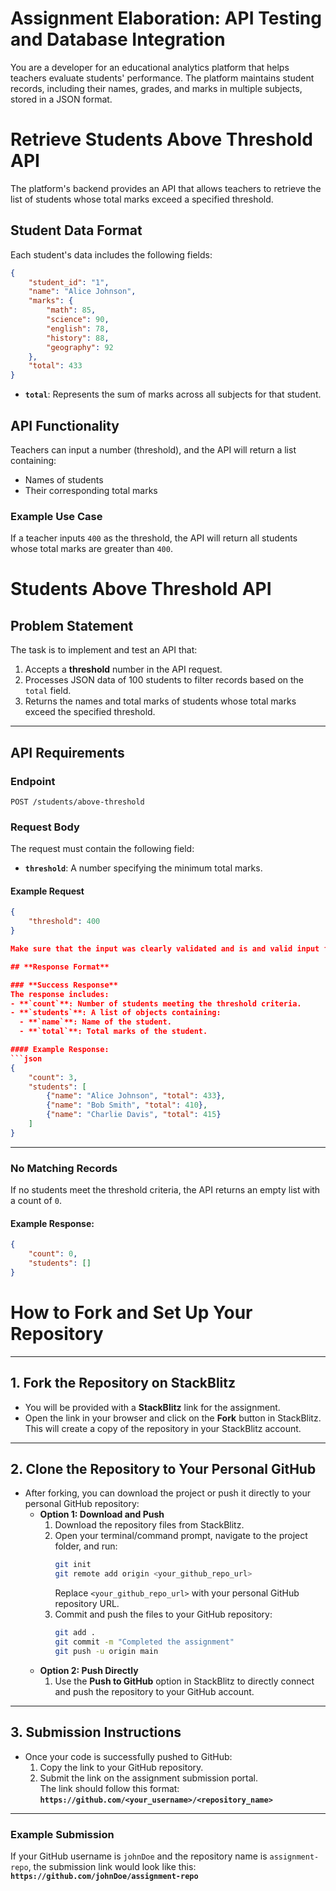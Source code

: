 # **Assignment Elaboration: API Testing and Database Integration**

You are a developer for an educational analytics platform that helps teachers evaluate students' performance. The platform maintains student records, including their names, grades, and marks in multiple subjects, stored in a JSON format.

# **Retrieve Students Above Threshold API**

The platform's backend provides an API that allows teachers to retrieve the list of students whose total marks exceed a specified threshold.

## **Student Data Format**
Each student's data includes the following fields:

```json
{
    "student_id": "1",
    "name": "Alice Johnson",
    "marks": {
        "math": 85,
        "science": 90,
        "english": 78,
        "history": 88,
        "geography": 92
    },
    "total": 433
}
```

- **`total`**: Represents the sum of marks across all subjects for that student.

## **API Functionality**
Teachers can input a number (threshold), and the API will return a list containing:
- Names of students
- Their corresponding total marks

### **Example Use Case**
If a teacher inputs `400` as the threshold, the API will return all students whose total marks are greater than `400`.

# Students Above Threshold API

## **Problem Statement**
The task is to implement and test an API that:
1. Accepts a **threshold** number in the API request.
2. Processes JSON data of 100 students to filter records based on the `total` field.
3. Returns the names and total marks of students whose total marks exceed the specified threshold.

---

## **API Requirements**

### **Endpoint**
`POST /students/above-threshold`

### **Request Body**
The request must contain the following field:
- **`threshold`**: A number specifying the minimum total marks.

#### **Example Request**
```json
{
    "threshold": 400
}

Make sure that the input was clearly validated and is and valid input for the question.

## **Response Format**

### **Success Response**
The response includes:
- **`count`**: Number of students meeting the threshold criteria.
- **`students`**: A list of objects containing:
  - **`name`**: Name of the student.
  - **`total`**: Total marks of the student.

#### Example Response:
```json
{
    "count": 3,
    "students": [
        {"name": "Alice Johnson", "total": 433},
        {"name": "Bob Smith", "total": 410},
        {"name": "Charlie Davis", "total": 415}
    ]
}
```

---

### **No Matching Records**
If no students meet the threshold criteria, the API returns an empty list with a count of `0`.

#### Example Response:
```json
{
    "count": 0,
    "students": []
}
```


# **How to Fork and Set Up Your Repository**

---

## **1. Fork the Repository on StackBlitz**
- You will be provided with a **StackBlitz** link for the assignment.
- Open the link in your browser and click on the **Fork** button in StackBlitz.  
  This will create a copy of the repository in your StackBlitz account.

---

## **2. Clone the Repository to Your Personal GitHub**
- After forking, you can download the project or push it directly to your personal GitHub repository:
  - **Option 1: Download and Push**
    1. Download the repository files from StackBlitz.
    2. Open your terminal/command prompt, navigate to the project folder, and run:
       ```bash
       git init
       git remote add origin <your_github_repo_url>
       ```
       Replace `<your_github_repo_url>` with your personal GitHub repository URL.
    3. Commit and push the files to your GitHub repository:
       ```bash
       git add .
       git commit -m "Completed the assignment"
       git push -u origin main
       ```
  - **Option 2: Push Directly**
    1. Use the **Push to GitHub** option in StackBlitz to directly connect and push the repository to your GitHub account.

---

## **3. Submission Instructions**
- Once your code is successfully pushed to GitHub:
  1. Copy the link to your GitHub repository.
  2. Submit the link on the assignment submission portal.  
     The link should follow this format:  
     **`https://github.com/<your_username>/<repository_name>`**

---

### **Example Submission**
If your GitHub username is `johnDoe` and the repository name is `assignment-repo`, the submission link would look like this:  
**`https://github.com/johnDoe/assignment-repo`**
